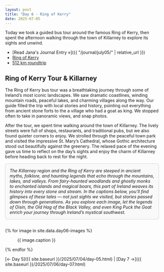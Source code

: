 ```yaml
---
layout: post
title: "Day 6 - Ring of Kerry"
date: 2025-07-05
---
```


Today we took a guided bus tour around the famous Ring of Kerry, then spent the afternoon walking through the town of Killarney to explore its sights and unwind.

- [Read Jana's Journal Entry »]({{ "/journal/july05/" | relative_url }})
- [Ring of Kerry](https://theringofkerry.com/visitors/what-is-the-ring-of-kerry)
- [512 km roundtrip](https://www.google.com/maps/dir/Weir's+Bar+%26+Restaurant,+Multy,+Mullingar,+Co.+Westmeath,+N91+T9WY/Killarney,+County+Kerry/@52.8296658,-9.7470314,219213m/data=!3m2!1e3!4b1!4m14!4m13!1m5!1m1!1s0x485dc269aa52fa1b:0xf847b3467fe9ee47!2m2!1d-7.3907611!2d53.6246435!1m5!1m1!1s0x48453c0cb4976ed9:0xa00c7a9973174c0!2m2!1d-9.504537!2d52.0599609!3e0?entry=ttu&g_ep=EgoyMDI1MDcxMy4wIKXMDSoASAFQAw%3D%3D)

## Ring of Kerry Tour & Killarney
The Ring of Kerry bus tour was a breathtaking journey through some of Ireland’s most iconic landscapes. We saw dramatic coastlines, winding mountain roads, peaceful lakes, and charming villages along the way. Our guide filled the trip with local stories and history, pointing out everything from ancient stone forts to the a village who had a goat as king. We stopped often to take in panoramic views, and snap photos. 

After the tour, we spent time walking around the town of Killarney. The lively streets were full of shops, restaurants, and traditional pubs, but we also found quieter corners to enjoy. We strolled through the peaceful town park and visited the impressive St. Mary’s Cathedral, whose Gothic architecture stood out beautifully against the greenery. The relaxed pace of the evening gave us time to reflect on the day’s sights and enjoy the charm of Killarney before heading back to rest for the night.

<div style="border: 1px solid #ccc; padding: 1em; border-radius: 6px; background: #f9f9f9; margin-bottom: 2em;"> <em>The Killarney region and the Ring of Kerry are steeped in ancient myths, folklore, and haunting legends that echo through the mountains, lakes, and valleys. From fairy-haunted woodlands and ghostly monks to enchanted islands and magical boars, this part of Ireland weaves its history into every stone and stream. In the captions below, you’ll find glimpses of these tales — not just sights we visited, but stories passed down through generations. As you explore each image, let the legends of Oisín, the Old Hag of the Black Valley, and even King Puck the Goat enrich your journey through Ireland’s mystical southwest.</em> </div>

{% for image in site.data.day06-images %}
<figure>
  <img src="{{ site.baseurl }}{{ image.src }}" alt="">
  <figcaption>{{ image.caption }}</figcaption>
</figure>
{% endfor %}

[← Day 5]({{ site.baseurl }}/2025/07/04/day-05.html) | [Day 7 →]({{ site.baseurl }}/2025/07/06/day-07.html)